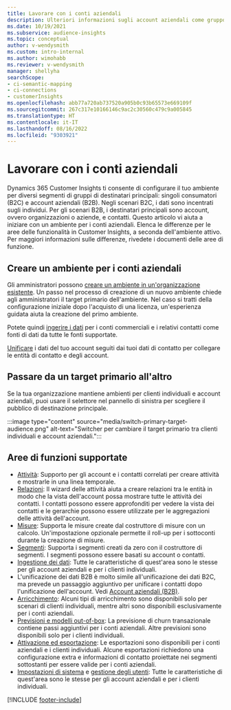 ```yaml
---
title: Lavorare con i conti aziendali
description: Ulteriori informazioni sugli account aziendali come gruppo di destinatari principale in Dynamics 365 Customer Insights.
ms.date: 10/19/2021
ms.subservice: audience-insights
ms.topic: conceptual
author: v-wendysmith
ms.custom: intro-internal
ms.author: wimohabb
ms.reviewer: v-wendysmith
manager: shellyha
searchScope:
- ci-semantic-mapping
- ci-connections
- customerInsights
ms.openlocfilehash: abb77a720ab737520a905b0c93b65573e669109f
ms.sourcegitcommit: 267c317e10166146c9ac2c30560c479c9a005845
ms.translationtype: HT
ms.contentlocale: it-IT
ms.lasthandoff: 08/16/2022
ms.locfileid: "9303921"
---
```

# <a name="work-with-business-accounts"></a>Lavorare con i conti aziendali

Dynamics 365 Customer Insights ti consente di configurare il tuo ambiente per diversi segmenti di gruppi di destinatari principali: singoli consumatori (B2C) e account aziendali (B2B). Negli scenari B2C, i dati sono incentrati sugli individui. Per gli scenari B2B, i destinatari principali sono account, ovvero organizzazioni o aziende, e contatti. Questo articolo vi aiuta a iniziare con un ambiente per i conti aziendali. Elenca le differenze per le aree delle funzionalità in Customer Insights, a seconda dell'ambiente attivo. Per maggiori informazioni sulle differenze, rivedete i documenti delle aree di funzione. 

## <a name="create-an-environment-for-business-accounts"></a>Creare un ambiente per i conti aziendali

Gli amministratori possono [creare un ambiente in un'organizzazione esistente](create-environment.md). Un passo nel processo di creazione di un nuovo ambiente chiede agli amministratori il target primario dell'ambiente. Nel caso si tratti della configurazione iniziale dopo l'acquisto di una licenza, un'esperienza guidata aiuta la creazione del primo ambiente.

Potete quindi [ingerire i dati](data-sources.md) per i conti commerciali e i relativi contatti come fonti di dati da tutte le fonti supportate.

 [Unificare](data-unification.md) i dati del tuo account seguiti dai tuoi dati di contatto per collegare le entità di contatto e degli account.

## <a name="switch-between-primary-target-audience"></a>Passare da un target primario all'altro

Se la tua organizzazione mantiene ambienti per clienti individuali e account aziendali, puoi usare il selettore nel pannello di sinistra per scegliere il pubblico di destinazione principale.

:::image type="content" source="media/switch-primary-target-audience.png" alt-text="Switcher per cambiare il target primario tra clienti individuali e account aziendali.":::

## <a name="supported-feature-areas"></a>Aree di funzioni supportate

- [Attività](activities.md): Supporto per gli account e i contatti correlati per creare attività e mostrarle in una linea temporale.
- [Relazioni](relationships.md): Il wizard delle attività aiuta a creare relazioni tra le entità in modo che la vista dell'account possa mostrare tutte le attività dei contatti. I contatti possono essere approfonditi per vedere la vista dei contatti e le gerarchie possono essere utilizzate per le aggregazioni delle attività dell'account.
- [Misure](measures.md): Supporta le misure create dal costruttore di misure con un calcolo. Un'impostazione opzionale permette il roll-up per i sottoconti durante la creazione di misure.
- [Segmenti](segments.md): Supporta i segmenti creati da zero con il costruttore di segmenti. I segmenti possono essere basati su account o contatti.
- [Ingestione dei dati](data-sources.md): Tutte le caratteristiche di quest'area sono le stesse per gli account aziendali e per i clienti individuali.
- L'unificazione dei dati B2B è molto simile all'unificazione dei dati B2C, ma prevede un passaggio aggiuntivo per unificare i contatti dopo l'unificazione dell'account. Vedi [Account aziendali (B2B)](data-unification.md).
- [Arricchimento](enrichment-hub.md): Alcuni tipi di arricchimento sono disponibili solo per scenari di clienti individuali, mentre altri sono disponibili esclusivamente per i conti aziendali.
- [Previsioni e modelli out-of-box](predictions-overview.md): La previsione di churn transazionale contiene passi aggiuntivi per i conti aziendali. Altre previsioni sono disponibili solo per i clienti individuali.
- [Attivazione ed esportazione](export-destinations.md): Le esportazioni sono disponibili per i conti aziendali e i clienti individuali. Alcune esportazioni richiedono una configurazione extra e informazioni di contatto proiettate nei segmenti sottostanti per essere valide per i conti aziendali.
- [Impostazioni di sistema](system.md) e [gestione degli utenti](permissions.md): Tutte le caratteristiche di quest'area sono le stesse per gli account aziendali e per i clienti individuali.

[!INCLUDE [footer-include](includes/footer-banner.md)]

